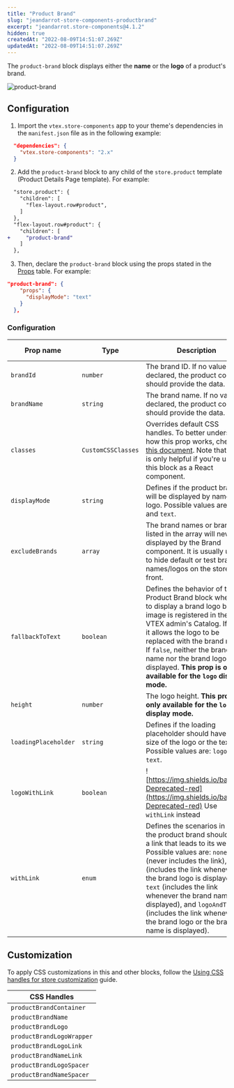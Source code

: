 ```yaml
---
title: "Product Brand"
slug: "jeandarrot-store-components-productbrand"
excerpt: "jeandarrot.store-components@4.1.2"
hidden: true
createdAt: "2022-08-09T14:51:07.269Z"
updatedAt: "2022-08-09T14:51:07.269Z"
---
```

The `product-brand` block displays either the **name** or the **logo** of a product's brand.

![product-brand](https://user-images.githubusercontent.com/52087100/70259346-bb081f80-176c-11ea-84db-5785c45829ce.png)

## Configuration

1. Import the `vtex.store-components` app to your theme's dependencies in the `manifest.json` file as in the following example:

```json
  "dependencies": {
    "vtex.store-components": "2.x"
  }
```

2. Add the `product-brand` block to any child of the `store.product` template (Product Details Page template). For example:

```diff
  "store.product": {
    "children": [
      "flex-layout.row#product",
    ]
  },
  "flex-layout.row#product": {
    "children": [
+     "product-brand"
    ]
  },  
```

3. Then, declare the `product-brand` block using the props stated in the [Props](#props) table. For example:

```json
"product-brand": {
    "props": {
      "displayMode": "text"
    }
  },
```

### Configuration

| Prop name | Type | Description | Default value 
| --- | --- | --- | --- |
| `brandId` | `number` | The brand ID.  If no value is declared, the product context should provide the data. | `undefined` |
| `brandName` | `string` | The brand name. If no value is declared, the product context should provide the data. | `undefined` |
| `classes` | `CustomCSSClasses` | Overrides default CSS handles. To better understand how this prop works, check [this document](https://github.com/vtex-apps/css-handles#usecustomclasses). Note that this is only helpful if you're using this block as a React component.| `undefined` |
| `displayMode` | `string` | Defines if the product brand will be displayed by name or logo. Possible values are `logo` and `text`.  | `logo` |
| `excludeBrands` | `array` | The brand names or brand IDs listed in the array will never be displayed by the Brand component. It is usually useful to hide default or test brand names/logos on the store front. | `undefined` |
| `fallbackToText` | `boolean` | Defines the behavior of the Product Brand block when set to display a brand logo but no image is registered in the VTEX admin's Catalog. If `true`, it allows the logo to be replaced with the brand name. If `false`, neither the brand name nor the brand logo are displayed. **This prop is only available for the `logo` display mode.** | `true` |
| `height` | `number` | The logo height. **This prop is only available for the `logo` display mode.** | `100` |
| `loadingPlaceholder` | `string` | Defines if the loading placeholder should have the size of the logo or the text. Possible values are: `logo` and `text`. | `undefined` |
| `logoWithLink` | `boolean` | ![https://img.shields.io/badge/-Deprecated-red](https://img.shields.io/badge/-Deprecated-red) Use `withLink` instead | `false` |
| `withLink` | `enum` | Defines the scenarios in which the product brand should have a link that leads to its website. Possible values are: `none` (never includes the link), `logo` (includes the link whenever the brand logo is displayed), `text` (includes the link whenever the brand name is displayed), and `logoAndText` (includes the link whenever the brand logo or the brand name is displayed).  | `none` |

## Customization 

To apply CSS customizations in this and other blocks, follow the [Using CSS handles for store customization](https://developers.vtex.com/vtex-developer-docs/docs/vtex-io-documentation-using-css-handles-for-store-customization) guide.

| CSS Handles |
| --- |
| `productBrandContainer` |
| `productBrandName` |
| `productBrandLogo` |
| `productBrandLogoWrapper` |
| `productBrandLogoLink` |
| `productBrandNameLink` |
| `productBrandLogoSpacer` |
| `productBrandNameSpacer` |
